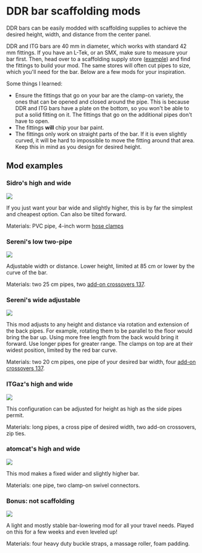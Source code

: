# DDR bar scaffolding mods
DDR bars can be easily modded with scaffolding supplies to achieve the desired height, width, and distance from the center panel.

DDR and ITG bars are 40 mm in diameter, which works with standard 42 mm fittings. If you have an L-Tek, or an SMX, make sure to measure your bar first. Then, head over to a scaffolding supply store ([example](https://www.keyclampstore.com/key-clamp-fittings/42mm-key-clamp)) and find the fittings to build your mod. The same stores will often cut pipes to size, which you'll need for the bar. Below are a few mods for your inspiration.

Some things I learned:
* Ensure the fittings that go on your bar are the clamp-on variety, the ones that can be opened and closed around the pipe. This is because DDR and ITG bars have a plate on the bottom, so you won't be able to put a solid fitting on it. The fittings that go on the additional pipes don't have to open.
* The fittings **will** chip your bar paint.
* The fittings only work on straight parts of the bar. If it is even slightly curved, it will be hard to impossible to move the fitting around that area. Keep this in mind as you design for desired height.

## Mod examples

### Sidro's high and wide

![](sidro-high.jpg)

If you just want your bar wide and slightly higher, this is by far the simplest and cheapest option. Can also be tilted forward.

Materials: PVC pipe, 4-inch worm [hose clamps](https://en.wikipedia.org/wiki/Hose_clamp)

### Sereni's low two-pipe
![](sereni-low.jpeg)

Adjustable width or distance. Lower height, limited at 85 cm or lower by the curve of the bar.

Materials: two 25 cm pipes, two [add-on crossovers 137](https://www.keyclampstore.com/add-on-crossover-42mm-137-42-c).

### Sereni's wide adjustable
![](sereni-adjustable.jpeg)

This mod adjusts to any height and distance via rotation and extension of the back pipes. For example, rotating them to be parallel to the floor would bring the bar up. Using more free length from the back would bring it forward. Use longer pipes for greater range. The clamps on top are at their widest position, limited by the red bar curve.

Materials: two 20 cm pipes, one pipe of your desired bar width, four [add-on crossovers 137](https://www.keyclampstore.com/add-on-crossover-42mm-137-42-c).

### ITGaz's high and wide
![](itgaz-high.jpg)

This configuration can be adjusted for height as high as the side pipes permit.

Materials: long pipes, a cross pipe of desired width, two add-on crossovers, zip ties.

### atomcat's high and wide
![](atomcat-high.jpeg)

This mod makes a fixed wider and slightly higher bar.

Materials: one pipe, two clamp-on swivel connectors.

### Bonus: not scaffolding
![](sereni-straps.jpeg)

A light and mostly stable bar-lowering mod for all your travel needs. Played on this for a few weeks and even leveled up!

Materials: four heavy duty buckle straps, a massage roller, foam padding.
